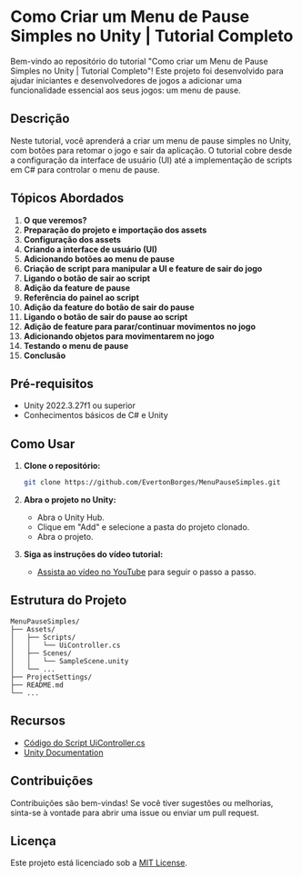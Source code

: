 # Como Criar um Menu de Pause Simples no Unity | Tutorial Completo

Bem-vindo ao repositório do tutorial "Como criar um Menu de Pause Simples no Unity | Tutorial Completo"! Este projeto foi desenvolvido para ajudar iniciantes e desenvolvedores de jogos a adicionar uma funcionalidade essencial aos seus jogos: um menu de pause.

## Descrição

Neste tutorial, você aprenderá a criar um menu de pause simples no Unity, com botões para retomar o jogo e sair da aplicação. O tutorial cobre desde a configuração da interface de usuário (UI) até a implementação de scripts em C# para controlar o menu de pause.

## Tópicos Abordados

01. **O que veremos?**
02. **Preparação do projeto e importação dos assets**
03. **Configuração dos assets**
04. **Criando a interface de usuário (UI)**
05. **Adicionando botões ao menu de pause**
06. **Criação de script para manipular a UI e feature de sair do jogo**
07. **Ligando o botão de sair ao script**
08. **Adição da feature de pause**
09. **Referência do painel ao script**
10. **Adição da feature do botão de sair do pause**
11. **Ligando o botão de sair do pause ao script**
12. **Adição de feature para parar/continuar movimentos no jogo**
13. **Adicionando objetos para movimentarem no jogo**
14. **Testando o menu de pause**
15. **Conclusão**

## Pré-requisitos

- Unity 2022.3.27f1 ou superior
- Conhecimentos básicos de C# e Unity

## Como Usar

1. **Clone o repositório:**
   ```bash
   git clone https://github.com/EvertonBorges/MenuPauseSimples.git
   ```
2. **Abra o projeto no Unity:**
   - Abra o Unity Hub.
   - Clique em "Add" e selecione a pasta do projeto clonado.
   - Abra o projeto.

3. **Siga as instruções do vídeo tutorial:**
   - [Assista ao vídeo no YouTube](https://youtu.be/LAUJTMiAWFg) para seguir o passo a passo.

## Estrutura do Projeto

```plaintext
MenuPauseSimples/
├── Assets/
│   ├── Scripts/
│   │   └── UiController.cs
│   ├── Scenes/
│   │   └── SampleScene.unity
│   └── ...
├── ProjectSettings/
├── README.md
└── ...
```

## Recursos

- [Código do Script UiController.cs](https://github.com/EvertonBorges/MenuPauseSimples/blob/master/Assets/Scripts/UiController.cs)
- [Unity Documentation](https://docs.unity3d.com/Manual/index.html)

## Contribuições

Contribuições são bem-vindas! Se você tiver sugestões ou melhorias, sinta-se à vontade para abrir uma issue ou enviar um pull request.

## Licença

Este projeto está licenciado sob a [MIT License](LICENSE).
